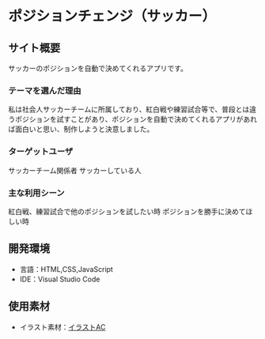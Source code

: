 # ポジションチェンジ（サッカー）

## サイト概要

サッカーのポジションを自動で決めてくれるアプリです。


### テーマを選んだ理由

私は社会人サッカーチームに所属しており、紅白戦や練習試合等で、普段とは違うポジションを試すことがあり、ポジションを自動で決めてくれるアプリがあれば面白いと思い、制作しようと決意しました。


### ターゲットユーザ

サッカーチーム関係者
サッカーしている人

### 主な利用シーン

紅白戦、練習試合で他のポジションを試したい時
ポジションを勝手に決めてほしい時


## 開発環境

- 言語：HTML,CSS,JavaScript
- IDE：Visual Studio Code
<!-- - フレームワーク：Vue.js -->
<!-- - JS ライブラリ： -->

## 使用素材
- イラスト素材：[イラストAC](https://www.ac-illust.com/)
